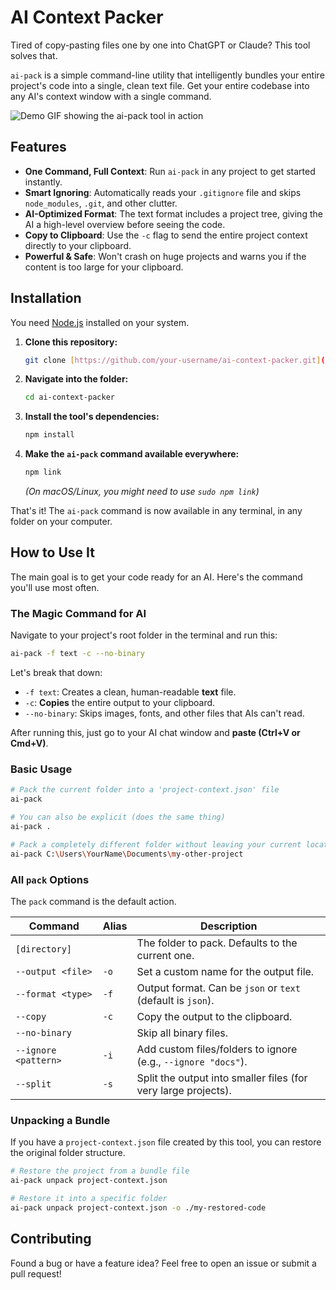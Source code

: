 ﻿# AI Context Packer

Tired of copy-pasting files one by one into ChatGPT or Claude? This tool solves that.

`ai-pack` is a simple command-line utility that intelligently bundles your entire project's code into a single, clean text file. Get your entire codebase into any AI's context window with a single command.

![Demo GIF showing the ai-pack tool in action](https'://i.imgur.com/your-demo-image.gif') 
<!-- **Action Item:** Create a short GIF of the tool running and replace the link above! -->

## Features

-   **One Command, Full Context**: Run `ai-pack` in any project to get started instantly.
-   **Smart Ignoring**: Automatically reads your `.gitignore` file and skips `node_modules`, `.git`, and other clutter.
-   **AI-Optimized Format**: The text format includes a project tree, giving the AI a high-level overview before seeing the code.
-   **Copy to Clipboard**: Use the `-c` flag to send the entire project context directly to your clipboard.
-   **Powerful & Safe**: Won't crash on huge projects and warns you if the content is too large for your clipboard.

## Installation

You need [Node.js](https://nodejs.org/) installed on your system.

1.  **Clone this repository:**
    ```bash
    git clone [https://github.com/your-username/ai-context-packer.git](https://github.com/subhadeep322/folder-tool.git)
    ```

2.  **Navigate into the folder:**
    ```bash
    cd ai-context-packer
    ```

3.  **Install the tool's dependencies:**
    ```bash
    npm install
    ```

4.  **Make the `ai-pack` command available everywhere:**
    ```bash
    npm link
    ```
    *(On macOS/Linux, you might need to use `sudo npm link`)*

That's it! The `ai-pack` command is now available in any terminal, in any folder on your computer.

## How to Use It

The main goal is to get your code ready for an AI. Here's the command you'll use most often.

### The Magic Command for AI

Navigate to your project's root folder in the terminal and run this:

```bash
ai-pack -f text -c --no-binary
```

Let's break that down:
-   `-f text`: Creates a clean, human-readable **text** file.
-   `-c`: **Copies** the entire output to your clipboard.
-   `--no-binary`: Skips images, fonts, and other files that AIs can't read.

After running this, just go to your AI chat window and **paste (Ctrl+V or Cmd+V)**.

### Basic Usage

```bash
# Pack the current folder into a 'project-context.json' file
ai-pack

# You can also be explicit (does the same thing)
ai-pack .

# Pack a completely different folder without leaving your current location
ai-pack C:\Users\YourName\Documents\my-other-project
```

### All `pack` Options

The `pack` command is the default action.

| Command              | Alias | Description                                                               |
| -------------------- | ----- | ------------------------------------------------------------------------- |
| `[directory]`        |       | The folder to pack. Defaults to the current one.                          |
| `--output <file>`    | `-o`  | Set a custom name for the output file.                                    |
| `--format <type>`    | `-f`  | Output format. Can be `json` or `text` (default is `json`).               |
| `--copy`             | `-c`  | Copy the output to the clipboard.                                         |
| `--no-binary`        |       | Skip all binary files.                                                    |
| `--ignore <pattern>` | `-i`  | Add custom files/folders to ignore (e.g., `--ignore "docs"`).             |
| `--split`            | `-s`  | Split the output into smaller files (for very large projects).            |

### Unpacking a Bundle

If you have a `project-context.json` file created by this tool, you can restore the original folder structure.

```bash
# Restore the project from a bundle file
ai-pack unpack project-context.json

# Restore it into a specific folder
ai-pack unpack project-context.json -o ./my-restored-code
```

## Contributing


Found a bug or have a feature idea? Feel free to open an issue or submit a pull request!


